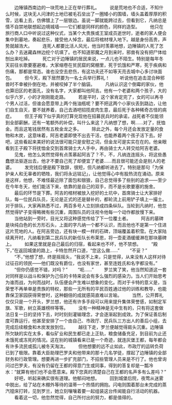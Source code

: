 　　边陲镇西南边的一块荒地上正在举行葬礼。
　　说是荒地也不合适，不知什么时候，这块无人问津的土地已被毛石垒出了一圈矮小的围墙，墙头盖着厚厚的积雪，远看上去，仿佛镀上了一层银边。虽说一脚就能跨过去，但看到它，凡纳总是情不自禁地联想起边境城墙——它们都是同样的颜色，同样的造型。
　　他只在旅行商人口中听说过这种仪式，当某个大贵族或王室成员逝世时，逝者的家人便会集中到墓地，奏起悲乐，接受他人悼念，最后将棺材埋入地下。越是身份高贵，声势就越浩大。
　　连死人都要比活人风光，他当时羡慕地想，边陲镇的人死了怎么办？去迷藏森林边挖个坑填了。也不知道邪魔之月到来时，邪兽有没有把尸体给刨出来吃掉。
　　死亡对于边陲镇的居民来说，一点儿也不陌生。特别是每年冬天前往长歌要塞避难，大家缩卷在贫民窟的窝棚里，死于饥饿和严寒，死于疾病和伤痛，那都是常态。谁也没空去悲伤，有这功夫还不如等天亮去城中心多讨块面包。
　　但今天，殿下居然要为一名士兵举行葬礼！
　　听说他在追击混合种邪兽时不幸被扑倒在地，并被咬掉了半个脑袋。
　　凡纳认识这个倒霉的家伙，他也算旧区的老面孔，没有名字，大家都叫他阿吉。他有一个老婆和两个孩子，大的似乎六岁，小的才刚刚能走路。
　　若是平时，这个家肯定完了，女的可以再寻个男人过活，但谁会愿意带上两个拖油瓶呢？要不把这两个小家伙丢到路边，让他们自生自灭，要不就养着，自己去酒吧招揽皮肉生意，最后死于各种稀奇古怪的病症。
　　但王子殿下似乎真的打算兑现他在招募民兵时的承诺，战死者不仅能领到全部薪酬，还有一笔额外的补偿，叫什么来这？凡纳想了想，啊……对了，抚恤金。而且这笔钱居然有五枚金龙之多。
　　除此之外，每个月还会发放定量的食物和木炭，这意味着，阿吉老婆即使不出去干活，也能养着两个孩子活下去。好吧，这些看起来美好的说法很可能只是安慰之词，但金龙可是实实在在的。他亲眼看到王子殿下将抚恤金交到首席骑士大人手中，再由骑士大人转交给阿吉老婆。
　　见鬼，他怎么突然觉得有点羡慕起阿吉了？不，不，凡纳连连摇头，将这些愚蠢想法驱逐出去，他才不要自己死了却便宜了老婆……而且很可能还会是别人的老婆。
　　发完钱后便是殿下致辞，很短，但凡纳都听进去了。特别是那句「为保护亲人和无辜者的牺牲，我们将永远铭记」，让他觉得心中有股热流在涌动。原来是这样，他想，不难怪最近除了面包和银狼，自己总觉得多了些别的追求——至少在今年冬天，他们能活下来，依靠的是自己的双手，而不是长歌要塞的施舍。
　　最后的环节是下葬。阿吉的棺材被放入挖好的土坑中，首席骑士让大家排好队，每一位民兵队员，无论是正式的还是替补的，都轮流上前用铲子填上一撮土。对于排队，大家再熟悉不过，两百多号人立刻排成四条纵队。当轮到凡纳时，他忽然觉得铲子变得略微有些沉重，周围队员的注视令他每一个动作都放慢下来。
　　当他站到一旁时，目光又将这种感觉传给了下一位覆土者。
　　阿吉的墓碑是块纯白色的长方形石头，上面的字凡纳一个都不认识，而且他也不是第一个住进这片荒地的人。在阿吉旁边，还有块一模一样的石碑，顶端覆盖着积雪。在大家陆续离开时，凡纳看到第二民兵队的新任队长布莱恩，将一壶麦酒缓缓淋在那块墓碑上。
　　如果这里就是自己最后的归宿，看起来也不坏，他不禁想。
　　“殿下，”在返回城堡的路上，卡特忽然开口道，“您这么做……”
　　“不妥？”
　　“不，”他想了想，终是摇摇头，“我说不上来，只是觉得，从来没有人这样对待过征召的领民——他们既没有爵位，也没有家世，甚至连姓氏和名字都没有。”
　　“但你仍感觉不错，对吗？”
　　“呃……”
　　罗兰笑了笑，他当然知道这一套对同样是以战斗和保护为己任的卡特来说会有多么强烈的感染力。当人们开始思考为谁而战，为何而战时，队伍便会产生难以想象的变化。而对于卡特的意义是，当荣誉不再单单是贵族的特权，那些一无所有的平民百姓通过他的训练和教导，也能靠保卫家园获得荣誉时，这种翻倍的成就感简直难以言喻。
　　当然，公开葬礼仅仅只是一个开头，罗兰想，他还有许多手段可以用来提升集体荣誉感，如制定军旗、军歌，树立英雄榜样等等。
　　没有一种精神是无中生有的，只有将这套做法日复一日的坚持下去，时时刻刻灌输理念，才会逐渐起到成效。为了保证善后制度可靠运行，他甚至安排了一个由自己、市政厅、民兵队三方出人的善后小组，去完成后续粮食和木炭发放到位。
　　越往下走，罗兰便越觉得肩头沉重。边陲镇所欠缺的实在太多，看似矿业和民生都已走上正轨，粮食储备充足，到目前为止还未饿死或冻死的情况。这在别的城镇看来已是一个奇迹，就连灰堡王都，每年都会有许多流民或孤儿被冬天淘汰。
　　但他想要的远不止如此，市政厅的运转负荷已到了极限。靠着大臣助理巴罗夫和他带来的那十几名学徒，撑起了边陲镇的全部财务和行政管理。想要再进一步扩充部门，不招些管理人员来是不行了。他也曾询问过巴罗夫，有没有仍留在王都的得意门生或同事，得到的答复却是一瓢冷水：“就算有他们也不会愿意来。殿下您真的清楚自己在王都的名声多有么差吗？”
　　好吧，听起来确实很有道理。他郁闷地想。
　　回到城堡后院，夜莺从迷雾中脱出，给了站在木棚外等待的温蒂一个热情的拥抱。闪电则围着那台未完成的蒸汽镗床打转，见到罗兰，她立刻嚷嚷着要一起组装这台传闻能自行活动的机器。
　　看着这一切，他忽然觉得，自己所付出的努力，都是值得的。